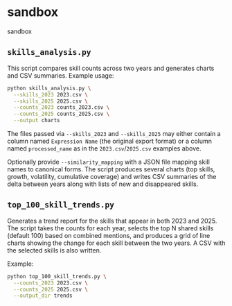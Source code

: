 # sandbox
sandbox

## `skills_analysis.py`

This script compares skill counts across two years and generates charts and CSV
summaries. Example usage:

```bash
python skills_analysis.py \
  --skills_2023 2023.csv \
  --skills_2025 2025.csv \
  --counts_2023 counts_2023.csv \
  --counts_2025 counts_2025.csv \
  --output charts
```

The files passed via `--skills_2023` and `--skills_2025` may either contain a
column named `Expression Name` (the original export format) or a column named
`processed_name` as in the `2023.csv`/`2025.csv` examples above.

Optionally provide `--similarity_mapping` with a JSON file mapping skill names
to canonical forms. The script produces several charts (top skills, growth,
volatility, cumulative coverage) and writes CSV summaries of the delta between
years along with lists of new and disappeared skills.

## `top_100_skill_trends.py`

Generates a trend report for the skills that appear in both 2023 and 2025. The
script takes the counts for each year, selects the top N shared skills (default
100) based on combined mentions, and produces a grid of line charts showing the
change for each skill between the two years. A CSV with the selected skills is
also written.

Example:

```bash
python top_100_skill_trends.py \
  --counts_2023 2023.csv \
  --counts_2025 2025.csv \
  --output_dir trends
```
